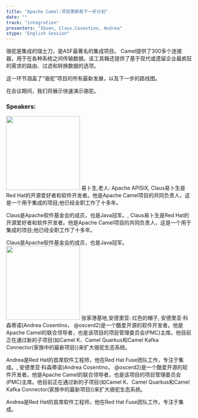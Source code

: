 ```yaml
---
title: "Apache Camel:项目更新和下一步计划"
date: "" 
track: "integration"
presenters: "Ibsen, Claus,Cosentino, Andrea"
stype: "English Session"
---
```

骆驼是集成的瑞士刀，是ASF最著名的集成项目。
Camel提供了300多个连接器，用于在各种系统之间传输数据。该工具箱还提供了基于现代或遗留企业最疯狂的需求的路由、过滤和转换数据的选项。

这一环节涵盖了“骆驼”项目的所有最新发展，以及下一步的路线图。

在会议期间，我们将展示快速演示骆驼。
 ### Speakers: 
 <img src="images/speaker/1141.png" width="200" />
 易卜生,老人: Apache APISIX, Claus易卜生是Red Hat的开源爱好者和软件开发者。他是Apache Camel项目的共同负责人，这是一个用于集成的项目;他已经全职工作了十多年。

Claus是Apache软件基金会的成员，也是Java冠军。, Claus易卜生是Red Hat的开源爱好者和软件开发者。他是Apache Camel项目的共同负责人，这是一个用于集成的项目;他已经全职工作了十多年。

Claus是Apache软件基金会的成员，也是Java冠军。
 <img src="images/speaker/1141_2.png" width="200" />
 张家港基地,安德里亚: 红色的帽子, 安德里亚·科森蒂诺(Andrea Cosentino， @oscerd2)是一个酷爱开源的软件开发者。他是Apache Camel的联合领导者，也是该项目的项目管理委员会(PMC)主席。他目前正在通过新的子项目(如Camel K、Camel Quarkus和Camel Kafka Connector(家族中的最新项目))来扩大骆驼生态系统。

Andrea是Red Hat的首席软件工程师，他在Red Hat Fuse团队工作，专注于集成。, 安德里亚·科森蒂诺(Andrea Cosentino， @oscerd2)是一个酷爱开源的软件开发者。他是Apache Camel的联合领导者，也是该项目的项目管理委员会(PMC)主席。他目前正在通过新的子项目(如Camel K、Camel Quarkus和Camel Kafka Connector(家族中的最新项目))来扩大骆驼生态系统。

Andrea是Red Hat的首席软件工程师，他在Red Hat Fuse团队工作，专注于集成。
 